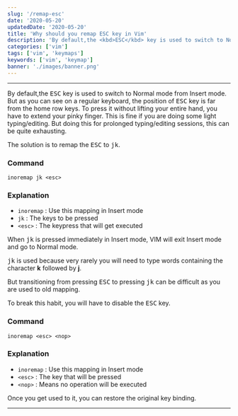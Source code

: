 ```yaml
---
slug: '/remap-esc'
date: '2020-05-20'
updatedDate: '2020-05-20'
title: 'Why should you remap ESC key in Vim'
description: 'By default,the <kbd>ESC</kbd> key is used to switch to Normal mode from Insert mode.But as you can see on a regular keyboard, the position of <kbd>ESC</kbd> key is far from the home row keys.'
categories: ['vim']
tags: ['vim', 'keymaps']
keywords: ['vim', 'keymap']
banner: './images/banner.png'
---
```


---

By default,the <kbd>ESC</kbd> key is used to switch to Normal mode from Insert mode.
But as you can see on a regular keyboard, the position of <kbd>ESC</kbd> key is far from the home row keys. To press it without lifting your entire hand, you have to extend your pinky finger. This is fine if you are doing some light typing/editing.
But doing this for prolonged typing/editing sessions, this can be quite exhausting.

The solution is to remap the <kbd>ESC</kbd> to <kbd>j</kbd><kbd>k</kbd>.

### Command

```vim
inoremap jk <esc>
```

### Explanation

- `inoremap` : Use this mapping in Insert mode
- `jk` : The keys to be pressed
- `<esc>` : The keypress that will get executed

When <kbd>j</kbd><kbd>k</kbd> is pressed immediately in Insert mode, VIM will exit Insert mode and go to Normal mode.

<kbd>j</kbd><kbd>k</kbd> is used because very rarely you will need to type words containing the character
<strong> k</strong> followed by <strong>j</strong>.

But transitioning from pressing <kbd>ESC</kbd> to pressing <kbd>j</kbd><kbd>k</kbd> can be difficult as you are used to old mapping.

To break this habit, you will have to disable the <kbd>ESC</kbd> key.

### Command

```vim
inoremap <esc> <nop>
```

### Explanation

- `inoremap` : Use this mapping in Insert mode
- `<esc>` : The key that will be pressed
- `<nop>` : Means no operation will be executed

Once you get used to it, you can restore the original key binding.

---
